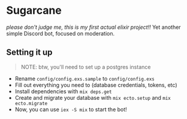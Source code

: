 # Sugarcane

*please don't judge me, this is my first actual elixir project!!*
Yet another simple Discord bot, focused on moderation.

## Setting it up

> NOTE: btw, you'll need to set up a postgres instance

- Rename `config/config.exs.sample` to `config/config.exs`
- Fill out everything you need to (database credentials, tokens, etc)
- Install dependencies with `mix deps.get`
- Create and migrate your database with `mix ecto.setup` and `mix ecto.migrate`
- Now, you can use `iex -S mix` to start the bot!
